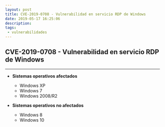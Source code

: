 ```yaml
---
layout: post
title: CVE-2019-0708 - Vulnerabilidad en servicio RDP de Windows
date: 2019-05-17 16:25:06
description: 
tags: 
 - vulnerabilidades
---
```


## **CVE-2019-0708 - Vulnerabilidad en servicio RDP de Windows**
---


* **Sistemas operativos afectados**
  * Windows XP
  * Windows 7
  * Windows 2008/R2

* **Sistemas operativos no afectados**
  * Windows 8
  * Windows 10
